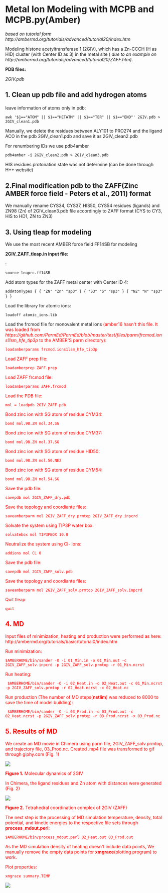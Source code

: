 <h1><strong>Metal Ion Modeling with MCPB and MCPB.py(Amber)</strong></h1>
<p><em>based on tutorial form http://ambermd.org/tutorials/advanced/tutorial20/index.htm</em></p>

<p>Modeling histone acetyltransferase 1 (2GIV), which has a Zn-CCCH (H as HID) cluster (with Center ID as 3) in the metal site (<em> due to an example on http://ambermd.org/tutorials/advanced/tutorial20/ZAFF.htm)</em>.</p>

<p><strong>PDB files:</strong></p>
<em>2GIV.pdb</em>

<h2>1. Clean up pdb file and add hydrogen atoms</p></h2>
<p>leave information of atoms only in pdb:</p>
<pre><code>awk '$1=="ATOM" || $1=="HETATM" || $1=="TER" || $1=="END"' 2GIV.pdb > 2GIV_clean1.pdb</code></pre>


<p>Manually, we delete the residues between ALY101 to PRO274 and the ligand ACO in the pdb
2GIV_clean1.pdb and save it as  2GIV_clean2.pdb</p>

<p>For renumbering IDs we use pdb4amber</p>

<pre><code>pdb4amber -i 2GIV_clean2.pdb > 2GIV_clean3.pdb</code></pre>

<p>HIS residues protonation state was not determine (can be done through H++ website)</p>

<h2>2.Final modification pdb to the ZAFF(Zinc AMBER force field - Peters et al., 2011) format</h2>

<p>We manually rename CYS34, CYS37, HIS50, CYS54 residues (ligands) and ZN98 (Zn) of 2GIV_clean3.pdb file accordingly to ZAFF format (CYS to CY3, HIS to HD1, ZN to ZN3)</p>

<p></p>
<h2>3. Using tleap for modeling</h2>
<p>We use the most recent AMBER force field FF14SB for modeling</p>

<p><strong>2GIV_ZAFF_tleap.in input file:</strong></p>
<p>
<style color="blue">load ff14SB force field <font color="red">(I had a problem:leaprc.ff14SB was not found. Solved: I added all possible paths to $AMBERHOME/bin/tleap shell script as it was indicated on <em>http://archive.ambermd.org/201605/0245.html</em> also $AMBEHROME/amber/dat/mtkpp/ZAFF/201108/ path added for necessary files for ZAFF)</font></style>:
<pre><code>source leaprc.ff14SB</code></pre> 
Add atom types for the ZAFF metal center with Center ID 4:
<pre><code>addAtomTypes { { "ZN" "Zn" "sp3" } { "S3" "S" "sp3" } { "N2" "N" "sp3" } }</code> </pre>
Load the library for atomic ions:
<pre><code>loadoff atomic_ions.lib</code></pre> 
Load the frcmod file for monovalent metal ions <font color="red">(amber16 hasn't this file. It was loaded from <em>https://github.com/ParmEd/ParmEd/blob/master/test/files/parm/frcmod.ions1lsm_hfe_tip3p</em> to the AMBER'S parm directory): 
<pre><code>loadamberparams frcmod.ions1lsm_hfe_tip3p</code></pre>
Load ZAFF prep file:
<pre><code>loadamberprep ZAFF.prep</code></pre>
Load ZAFF frcmod file:
<pre><code>loadamberparams ZAFF.frcmod</code></pre>
Load the PDB file:
<pre><code>mol = loadpdb 2GIV_ZAFF.pdb</code></pre>
Bond zinc ion with SG atom of residue CYM34:
<pre><code>bond mol.98.ZN mol.34.SG</code></pre>
Bond zinc ion with SG atom of residue CYM37:
<pre><code>bond mol.98.ZN mol.37.SG</code></pre>
Bond zinc ion with SG atom of residue HID50:
<pre><code>bond mol.98.ZN mol.50.NE2</code></pre>
Bond zinc ion with SG atom of residue CYM54:
<pre><code>bond mol.98.ZN mol.54.SG</code></pre>
Save the pdb file:
<pre><code>savepdb mol 2GIV_ZAFF_dry.pdb</code></pre>
Save the topology and coordiante files:
<pre><code>saveamberparm mol 2GIV_ZAFF_dry.prmtop 2GIV_ZAFF_dry.inpcrd</code></pre>
Solvate the system using TIP3P water box:
<pre><code>solvatebox mol TIP3PBOX 10.0</code></pre>
Neutralize the system using Cl- ions:
<pre><code>addions mol CL 0</code></pre>
Save the pdb file:
<pre><code>savepdb mol 2GIV_ZAFF_solv.pdb</code></pre>
Save the topology and coordiante files:
<pre><code>saveamberparm mol 2GIV_ZAFF_solv.prmtop 2GIV_ZAFF_solv.inpcrd</code></pre> 
Quit tleap:
<pre><code>quit</code></pre>

<h2>4. MD</h2>
<p>Input files of minimization, heating and production were performed as here: http://ambermd.org/tutorials/basic/tutorial0/index.htm</p>
<p></p>
Run minimization:
<pre><code>$AMBERHOME/bin/sander -O -i 01_Min.in -o 01_Min.out -c 2GIV_ZAFF_solv.inpcrd -p 2GIV_ZAFF_solv.prmtop -r 01_Min.ncrst</code></pre>
<p></p>

Run heating:
<pre><code> $AMBERHOME/bin/sander -O -i 02_Heat.in -o 02_Heat.out -c 01_Min.ncrst -p 2GIV_ZAFF_solv.prmtop -r 02_Heat.ncrst -x 02_Heat.nc</code></pre>

Run production (The number of MD steps(<strong>nstlim</strong>) was reduced to 8000 to save the time of model building):
<pre><code> $AMBERHOME/bin/sander -O -i 03_Prod.in -o 03_Prod.out -c 02_Heat.ncrst -p 2GIV_ZAFF_solv.prmtop -r 03_Prod.ncrst -x 03_Prod.nc</code></pre>

<h2>5. Results of MD</h2>
<p> We create an MD movie in Chimera using parm file, 2GIV_ZAFF_solv.prmtop, and trajectory file, 03_Prod.nc. Created .mp4 file was transformed to gif through giphy.com (Fig. 1)</p>

![](Results/2GIV_ZAFF_Chimera.gif)

<p><strong>Figure 1.</strong> Molecular dynamics of 2GIV</p>


<p>In Chimera, the ligand residues and Zn atom with distances were generated (Fig. 2)</p>

![](Results/2GIV_ZAFF_Chimera1.gif)

<p><strong>Figure 2.</strong> Tetrahedral coordination complex of 2GIV (ZAFF)</p>

The next step is the processing of MD simulation temperature, density, total potential, and kinetic energies to the respective file sets through  <strong>process_mdout.perl</strong>:

<pre><code>$AMBERHOME/bin/process_mdout.perl 02_Heat.out 03_Prod.out</code></pre>

As the MD simulation density of heating doesn't include data points, We manually remove the empty data points for <strong>xmgrace</strong>(plotting program) to work. 

Plot properties:
<pre><code>xmgrace summary.TEMP</code></pre>

![](https://github.com/ngora/mini-proj/blob/master/MD/summary.TMP.png)


